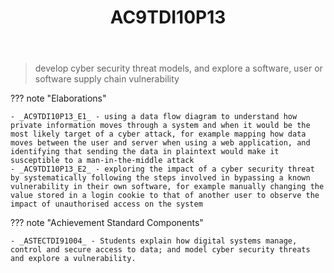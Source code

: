 ﻿---
backlinks:
- title: DIG101A-2024
  url: /sense/Teaching/Implementation/2024/DIG101A/dig101a-2024.html
- title: Learning Areas
  url: /sense/Teaching/Curriculum/v9/v9-learning-areas.html
tags: australian-curriculum
title: AC9TDI10P13
type: note
---
> develop cyber security threat models, and explore a software, user or software supply chain vulnerability

??? note "Elaborations"

	- _AC9TDI10P13_E1_ - using a data flow diagram to understand how private information moves through a system and when it would be the most likely target of a cyber attack, for example mapping how data moves between the user and server when using a web application, and identifying that sending the data in plaintext would make it susceptible to a man-in-the-middle attack
	- _AC9TDI10P13_E2_ - exploring the impact of a cyber security threat by systematically following the steps involved in bypassing a known vulnerability in their own software, for example manually changing the value stored in a login cookie to that of another user to observe the impact of unauthorised access on the system
??? note "Achievement Standard Components"

	- _ASTECTDI91004_ - Students explain how digital systems manage, control and secure access to data; and model cyber security threats and explore a vulnerability.